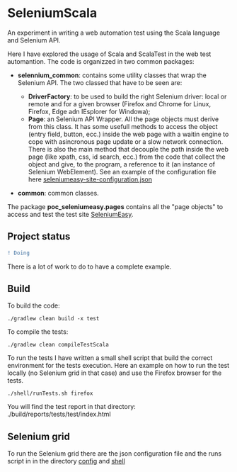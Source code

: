 # SeleniumScala
An experiment in writing a web automation test using the Scala language and Selenium API. 

Here I have explored the usage of Scala and ScalaTest in the web test automantion. 
The code is organizzed in two common packages:
* **selennium_common**: contains some utility classes that wrap the Selenium API. 
The two classed that have to be seen are:
    * **DriverFactory**: to be used to build the right Selenium driver: local or remote and for 
    a given browser (Firefox and Chrome for Linux, Firefox, Edge adn IEsplorer for Windowa);
    * **Page**: an Selenium API Wrapper. All the page objects must derive from this class. 
    It has some usefull methods to access the object (entry field, button, ecc.) inside the
    web page with a waitin engine to cope with asincronous page update or a slow 
    network connection.   
    There is also the main method that decouple the path inside the web page (like
    xpath, css, id search, ecc.) from the code that collect the object and give, to the
    program, a reference to it (an instance of Selenium WebElement).
    See an example of the configuration file here [seleniumeasy-site-configuration.json](./src/test/resources/seleniumeasy-site-configuration.json)     

* **common**: common classes. 

The package **poc_seleniumeasy.pages** contains all the "page objects" to access and test the
test site [SeleniumEasy](https://www.seleniumeasy.com/test/).

## Project status
```diff
! Doing
```
There is a lot of work to do to have a complete example.

## Build
To build the code:

```shell script
./gradlew clean build -x test
```
To compile the tests:
```shell script
./gradlew clean compileTestScala
```
To run the tests I have written a small shell script that build the correct
environment for the tests execution.
Here an example on how to run the test locally (no Selenium grid in that case) and 
use the Firefox browser for the tests.

```shell script
./shell/runTests.sh firefox
```
You will find the test report in that directory: ./build/reports/tests/test/index.html

## Selenium grid
To run the Selenium grid there are the json configuration file and the runs script in 
in the directory [config](./config) and [shell](./shell) 

